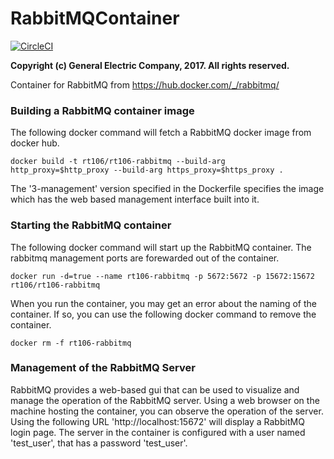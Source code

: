 # RabbitMQContainer

[![CircleCI](https://circleci.com/gh/rt106/rt106-rabbitmq.svg?style=svg)](https://circleci.com/gh/rt106/rt106-rabbitmq)

__Copyright (c) General Electric Company, 2017.  All rights reserved.__

Container for RabbitMQ from https://hub.docker.com/_/rabbitmq/

### Building a RabbitMQ container image ###

The following docker command will fetch a RabbitMQ docker image
from docker hub.
~~~
docker build -t rt106/rt106-rabbitmq --build-arg http_proxy=$http_proxy --build-arg https_proxy=$https_proxy .
~~~
The '3-management' version specified in the Dockerfile specifies the image which has the web
based management interface built into it.

### Starting the RabbitMQ container ###

The following docker command will start up the RabbitMQ
container. The rabbitmq management ports are forewarded out of the container.
~~~
docker run -d=true --name rt106-rabbitmq -p 5672:5672 -p 15672:15672 rt106/rt106-rabbitmq
~~~

When you run the container, you may get an error about the naming of the container. If so, you can use the
following docker command to remove the container.

~~~
docker rm -f rt106-rabbitmq
~~~

### Management of the RabbitMQ Server ###

RabbitMQ provides a web-based gui that can be used to visualize and manage the operation of the RabbitMQ server.
Using a web browser on the machine hosting the container, you can observe the operation of the server. Using
the following URL 'http://localhost:15672' will display a RabbitMQ login page. The server in the container is
configured with a user named 'test_user', that has a password 'test_user'.
